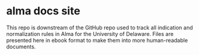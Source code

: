 # alma docs site

This repo is downstream of the GitHub repo used to track all indication and normalization rules in Alma for the University of Delaware. Files are presented here in ebook format to make them into more human-readable documents.
